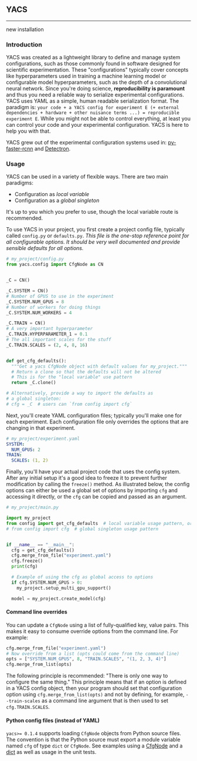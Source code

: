 ## YACS


----------------
new installation




### Introduction

YACS was created as a lightweight library to define and manage
system configurations, such as those commonly found in software
designed for scientific experimentation. These "configurations"
typically cover concepts like hyperparameters used in training a
machine learning model or configurable model hyperparameters, such
as the depth of a convolutional neural network. Since you're doing
science, **reproducibility is paramount** and thus you need a reliable
way to serialize experimental configurations. YACS
uses YAML as a simple, human readable serialization format.
The paradigm is: `your code + a YACS config for experiment E (+
external dependencies + hardware + other nuisance terms ...) =
reproducible experiment E`. While you might not be able to control
everything, at least you can control your code and your experimental
configuration. YACS is here to help you with that.

YACS grew out of the experimental configuration systems used in:
[py-faster-rcnn](https://github.com/rbgirshick/py-faster-rcnn) and
[Detectron](https://github.com/facebookresearch/Detectron).

### Usage

YACS can be used in a variety of flexible ways. There are two main
paradigms:

- Configuration as *local variable*
- Configuration as a *global singleton*

It's up to you which you prefer to use, though the local variable
route is recommended.

To use YACS in your project, you first create a project config
file, typically called `config.py` or `defaults.py`. *This file
is the one-stop reference point for all configurable options.
It should be very well documented and provide sensible defaults
for all options.*

```python
# my_project/config.py
from yacs.config import CfgNode as CN


_C = CN()

_C.SYSTEM = CN()
# Number of GPUS to use in the experiment
_C.SYSTEM.NUM_GPUS = 8
# Number of workers for doing things
_C.SYSTEM.NUM_WORKERS = 4

_C.TRAIN = CN()
# A very important hyperparameter
_C.TRAIN.HYPERPARAMETER_1 = 0.1
# The all important scales for the stuff
_C.TRAIN.SCALES = (2, 4, 8, 16)


def get_cfg_defaults():
  """Get a yacs CfgNode object with default values for my_project."""
  # Return a clone so that the defaults will not be altered
  # This is for the "local variable" use pattern
  return _C.clone()

# Alternatively, provide a way to import the defaults as
# a global singleton:
# cfg = _C  # users can `from config import cfg`
```

Next, you'll create YAML configuration files; typically you'll make
one for each experiment. Each configuration file only overrides the
options that are changing in that experiment.

```yaml
# my_project/experiment.yaml
SYSTEM:
  NUM_GPUS: 2
TRAIN:
  SCALES: (1, 2)
```

Finally, you'll have your actual project code that uses the config
system. After any initial setup it's a good idea to freeze it to
prevent further modification by calling the `freeze()` method. As
illustrated below, the config options can either be used a global
set of options by importing `cfg` and accessing it directly, or
the `cfg` can be copied and passed as an argument.

```python
# my_project/main.py

import my_project
from config import get_cfg_defaults  # local variable usage pattern, or:
# from config import cfg  # global singleton usage pattern


if __name__ == "__main__":
  cfg = get_cfg_defaults()
  cfg.merge_from_file("experiment.yaml")
  cfg.freeze()
  print(cfg)

  # Example of using the cfg as global access to options
  if cfg.SYSTEM.NUM_GPUS > 0:
    my_project.setup_multi_gpu_support()

  model = my_project.create_model(cfg)
```

#### Command line overrides

You can update a `CfgNode` using a list of fully-qualified key, value pairs.
This makes it easy to consume override options from the command line. For example:

```python
cfg.merge_from_file("experiment.yaml")
# Now override from a list (opts could come from the command line)
opts = ["SYSTEM.NUM_GPUS", 8, "TRAIN.SCALES", "(1, 2, 3, 4)"]
cfg.merge_from_list(opts)
```

The following principle is recommended: "There is only one way to
configure the same thing." This principle means that if an option
is defined in a YACS config object, then your program should set
that configuration option using `cfg.merge_from_list(opts)` and
not by defining, for example, `--train-scales` as a command line
argument that is then used to set `cfg.TRAIN.SCALES`.

#### Python config files (instead of YAML)

`yacs>= 0.1.4` supports loading `CfgNode` objects from Python source files. The
convention is that the Python source must export a module variable named `cfg` of
type `dict` or `CfgNode`. See examples using a [CfgNode](example/config_override.py)
and a [dict](example/config_override_from_dict.py) as well as usage in the unit tests.
